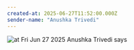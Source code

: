 ```yaml
---
created-at: 2025-06-27T11:52:00.000Z
sender-name: "Anushka Trivedi"
---
```


![at Fri Jun 27 2025 Anushka Trivedi says](./messages/images/IMG-20250627-WA0008.jpg)

